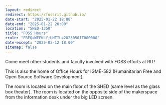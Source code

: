 ```yaml
---
layout: redirect
redirect: https://fossrit.github.io/
date-start: "2025-01-22 18:00"
date-end: "2025-01-22 20:00"
location: "SHED-1350"
title: "FOSS Hours"
rrule: "FREQ=WEEKLY;UNTIL=20250501T000000"
date-except: "2025-03-12 18:00"
sitemap: false
---
```

Come meet other students and faculty involved with FOSS efforts at RIT!

This is also the home of Office Hours for IGME-582 (Humanitarian Free and Open Source Software Development).

The room is located on the main floor of the SHED (same level as the glass box theater). The room is located on the opposite side of the makerspace from the information desk under the big LED screen.

